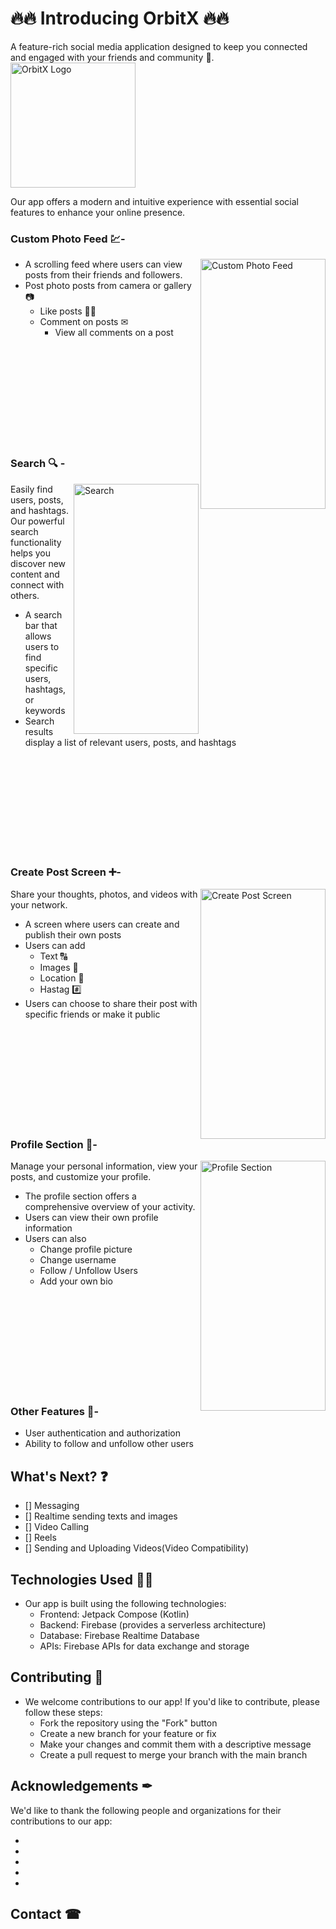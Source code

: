 # 🔥🔥 Introducing OrbitX  🔥🔥

A feature-rich social media application designed to keep you connected and engaged with your friends and community 👥. 
 <img  alt="OrbitX Logo" height="200" width="200" src="https://github.com/user-attachments/assets/a5ec54ba-9f37-42d6-be69-85c447385d2e)">



Our app offers a modern and intuitive experience with essential social features to enhance your online presence.

### Custom Photo Feed 💹-
  <img align="right" alt="Custom Photo Feed" height="400" width="200" src="https://github.com/user-attachments/assets/83ecd5f9-ac82-4487-9149-9cdbe3d38734">

* A scrolling feed where users can view posts from their friends and followers.
* Post photo posts from camera or gallery 📷 
    * Like posts 👍🏻
    * Comment on posts ✉
        * View all comments on a post   


<br><br><br><br><br><br><br><br><br>
### Search 🔍 -
<img align="right" alt="Search" height="400" width="200" src="https://github.com/user-attachments/assets/5de8d772-4c61-4cf3-a9fb-3599d528f63f)">

Easily find users, posts, and hashtags. Our powerful search functionality helps you discover new content and connect with others.

* A search bar that allows users to find specific users, hashtags, or keywords
* Search results display a list of relevant users, posts, and hashtags

<br><br><br><br><br><br><br><br><br>

### Create Post Screen  ➕-
<img align="right" alt="Create Post Screen" height="400" width="200" src="https://github.com/user-attachments/assets/c9f919ae-7d13-404d-a2e5-574239f773d5)">

Share your thoughts, photos, and videos with your network.

* A screen where users can create and publish their own posts
* Users can add
    * Text  🔠
    * Images  🤳
    * Location  📍
    * Hastag  #️⃣
* Users can choose to share their post with specific friends or make it public

<br><br><br><br><br><br><br><br><br>

### Profile Section  👤-
<img align="right" alt="Profile Section" height="400" width="200" src="https://github.com/user-attachments/assets/789ad85e-1d7c-459f-b140-d8bf16a5ed88)">

Manage your personal information, view your posts, and customize your profile.
 
* The profile section offers a comprehensive overview of your activity.
* Users can view their own profile information
* Users can also 
    * Change profile picture
    * Change username
    * Follow / Unfollow Users
    * Add your own bio
 
 <br><br><br><br><br><br><br><br><br>

### Other Features 📲-
    
* User authentication and authorization  
* Ability to follow and unfollow other users

## What's Next? ❓
- [] Messaging 
- [] Realtime sending texts and images
- [] Video Calling
- [] Reels
- [] Sending and Uploading Videos(Video Compatibility)

## Technologies Used  👨‍💻

* Our app is built using the following technologies:
    * Frontend: Jetpack Compose (Kotlin)
    * Backend: Firebase (provides a serverless architecture)
    * Database: Firebase Realtime Database
    * APIs: Firebase APIs for data exchange and storage

## Contributing 🛂

* We welcome contributions to our app! If you'd like to contribute, please follow these steps:
    * Fork the repository using the "Fork" button
    * Create a new branch for your feature or fix
    * Make your changes and commit them with a descriptive message
    * Create a pull request to merge your branch with the main branch 


## Acknowledgements ✒

We'd like to thank the following people and organizations for their contributions to our app:

 *
 *
 *
 *
 * 
## Contact ☎
